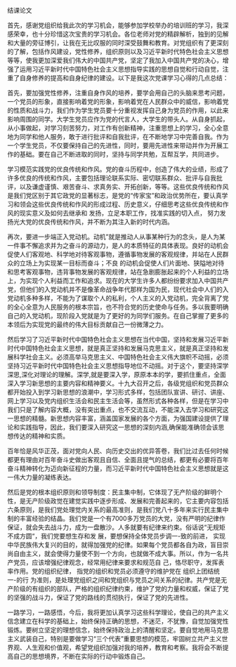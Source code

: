 结课论文

首先，感谢党组织给我此次的学习机会，能够参加学校举办的培训班的学习，我深感荣幸，也十分珍惜这次宝贵的学习机会。各位老师对党的精辟解析，独到的见解和大量的旁征博引，让我在无比叹服的同时深受鼓舞和教育。对党组织有了更深刻的了解，包括作风建设，党性修养，组织原则以及习近平新时代特色社会主义思想等等，使我更加深爱我们伟大的中国共产党，坚定了我加入中国共产党的决心，增强了运用习近平新时代中国特色社会主义思想指导实践的思想自觉和行动自觉，注重了自身修养的提高和自身纪律的建设。以下是我这次党课学习心得的几点总结：

首先，要加强党性修养，注重自身作风的培养，要学会用自己的头脑来思考问题，一个党员的形象，直接影响着党的形象，影响着党在人民群众中的威信，影响着党的性质和战斗力，我们作为学生党员要十分重视发挥自己身为党员的作用，以此来影响周围的同学。大学生党员应作为党的代言人，大学生的带头人。从自身抓起，从小事做起，对学习刻苦努力，对工作有创新精神，注重思想上的学习，全心全意地为同学和他人服务，敢于进行批评和自我批评，在不断地学习中完善自我。作为一个学生党员，不仅要保持自己的先进性，同时，要用先进性来带动并作为开展工作的基础。要在自己不断进取的同时，坚持与同学共勉，互帮互学，共同进步。

学习模范实践党的优良传统和作风。党的奋斗历程中，创造了伟大的业绩，形成了许多优良的传统和作风，主要包括理论联系实际、密切联系群众、批评与自我批评，以及谦虚谨慎、艰苦奋斗、求真务实、开拓创新，等等。这些优良传统和作风是我们党区别于其它政党的显著标志，是党的“传家宝”和政治优势所在，要认真学习和领会这些优良传统和作风的形成过程、历史意义，仔细思考这些优良传统和作风的现实意义及如何去继承和 发扬，立足本职工作，找准实践的切入点， 努力发扬光大党的优良传统和作风，并不断为其注入新的时代内涵。

再次，要进一步端正入党动机。动机”就是推动人从事某种行为的念头，是人为某一件事不懈追求并为之奋斗的源动力，是人的本质特征的具体表现。良好的动机会促使人们客观地、科学地对待客观事物，遵循事物发展的客观规律，并站在人民群众的立场上为实现某一目标而奋斗；不良 的动机会促使人们片面地、狭隘地对待和思考客观事物，违背事物发展的客观规律，站在急剧膨胀起来的个人利益的立场上，为实现个人利益而工作和追求。现在的大学生许多人都纷纷要求加入中国共产党，但他们的入党动机并不是像革命战争年代那样为国为民，现代社会中人们的入党动机多种多样，不能为了谋取个人的私利，个人主义的入党动机，完全背离了党的全心全意为人民服务的根本宗旨，也不符合党的历史使命与任务。多以我要明确自己的入党动机，现阶段入党就是为了更好的为同学们服务。在自己掌握了更多的本领后为实现党的最终的伟大目标贡献自己一份微薄之力。

然后学习了习近平新时代中国特色社会主义思想在当代中国，坚持和发展习近平新时代中国特色社会主义思想，就是真正坚持和发展马克思主义，就是真正坚持和发展科学社会主义。必须高举马克思主义、中国特色社会主义伟大旗帜不动摇，必须坚持习近平新时代中国特色社会主义思想指导地位不动摇。对于这个，要坚持深学深思,深化对理论的理解。深学,就是要深入学，原原本本的学，要抓住重点，全面深入学习新思想的主要内容和精神要义。十九大召开之后，各级党组织和党员群众都开始投入到学习新思想的浪潮中，学习形式多样，包括团队宣讲、研讨、讲座、网上学习以及党内组织生活会和民主生活会等，虽然形式各种各样，但是在学习中我们只是了解内容大概，没有突出重点，也不交流互动，不能深入去学习和研究这一思想的精髓。新思想内容丰富，涵盖国家发展的各个方面，为强国建设提供了理论和实践指导，因此，我们要深入研究这一思想的深刻内涵,确保能准确领会该思想传达的精神和实质。

百年恰是风华正茂，面对党向人民、向历史交出的优异答卷，我们比过去任何时候都更有理由对百年奋斗史做出客观且自信、全面且提气的总结，都更有必要将百年奋斗精神转化为迈向新征程的力量，而习近平新时代中国特色社会主义思想就是这一伟大力量的凝练表达。

然后是党的根本组织原则和领导制度：民主集中制，它体现了无产阶级的鲜明个性，是无产阶级政觉在建觉实践中逐步形成、发展和完善起来的，它主要内容包括六条原则，是我们党处理觉内关系的最高准则，是我们党八十多年来实行民主集中制的丰富经验的结晶。我们党是一个有7000多万党员的大党，没有严明的纪律作保证，就会失去战斗力，成为一盘散沙。人多就要有纪律来约束。俗话说“无规矩不成方圆“，我们党要想生存和发 展，要想保持全体党员步调一-致的前进， 实现中华民族伟大复兴的目的，就得加强党的纪律。如果每个党员都各自为政，盲目崇尚自由主义，就会使得力量使不到一个方向，也就做不成大事。所以，作为一名共产党员，应该增强纪律观念，经常用纪律来要求和规范自 己，恪尽职守，发挥表率作用。党的组织纪律， 指党的组织和党员必须遵守的维护党在 组织上团结统一-的行 为准则，是处理党组织之间和党组织与党员之间关系的纪律。共产党是无产阶级的有组织的部队，严格的组织纪律约束，维护了党的力量和权威，保证了党的坚强的战斗力，保证了党的路线的贯彻执行，保证了党的先进性。

一路学习，一路感悟，今后，我将更加认真学习这些科学理论，使自己的共产主义信念建立在科学的基础上，始终保持正确的思想，不迷茫，不犹豫，自觉加强党性锻炼。要树立坚定的理想信念，始终保持政治上的清醒和坚定。要自觉地用马克思主义武装自己，特别是要做学习“三个代表”重要思想的模范，牢固树立共产主义世界观、人生观和价值观，希望党组织加强对我的培养，教育和考察。我将会不断提高自己的思想境界，不断在实际的行动中锻炼自己。
